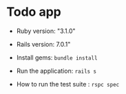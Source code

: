 # Todo app


* Ruby version:  "3.1.0"

* Rails version: 7.0.1"

* Install gems: `bundle install`

* Run the application: `rails s`

* How to run the test suite : `rspc spec`

